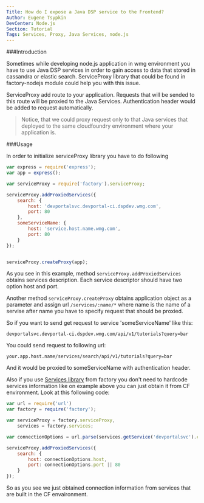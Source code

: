 ```yaml
---
Title: How do I expose a Java DSP service to the Frontend?
Author: Eugene Tsypkin
DevCenter: Node.js
Section: Tutorial
Tags: Services, Proxy, Java Services, node.js
---
```



###Introduction

Sometimes while developing node.js application in wmg environment you have to use Java DSP services in order to gain access to data that stored in cassandra or elastic search. ServiceProxy library that could be found in factory-nodejs  module could help you with this issue.

ServiceProxy add route to your application. Requests that will be sended to this route will be proxied to the Java Services. Authentication header would be added to request automatically.

> Notice, that we could proxy request only to that Java services that deployed to the same cloudfoundry environment where your application is.

###Usage

In order to initialize serviceProxy library you have to do following 

```js
var express = require('express');
var app = express();

var serviceProxy = require('factory').serviceProxy;

serviceProxy.addProxiedServices({
    search: {
        host: 'devportalsvc.devportal-ci.dspdev.wmg.com',
        port: 80
    },
    someServiceName: {
        host: 'service.host.name.wmg.com',
        port: 80
    }
});


serviceProxy.createProxy(app);

```

As you see in this example, method `serviceProxy.addProxiedServices` obtains services description. Each service descriptor should have two option host and port.

Another method `serviceProxy.createProxy` obtains application object as a parameter and assign url `/services/:name/*` where name is the name of a servise after name you have to specify request that should be proxied.

So if you want to send get request to service 'someServiceName' like this:

`devportalsvc.devportal-ci.dspdev.wmg.com/api/v1/tutorials?query=bar`

You could send request to following url:

`your.app.host.name/services/search/api/v1/tutorials?query=bar`

And it would be proxied to someServiceName with authentication header.


Also if you use [Services library][1] from factory you don't need to hardcode services information like on example above
you can just obtain it from CF environment. Look at this following code:

```js
var url = require('url')
var factory = require('factory');

var serviceProxy = factory.serviceProxy,
    services = factory.services;

var connectionOptions = url.parse(services.getService('devportalsvc').credentials.conn);

serviceProxy.addProxiedServices({
    search: {
        host: connectionOptions.host,
        port: connectionOptions.port || 80
    }
});

```
So as you see we just obtained connection information from services that are built in the CF envaironment.

[1]: http://devportal.devportal-ci.dspdev.wmg.com/docs/nodejs/tutorial/binding_to_services_in_cloud_foundry
